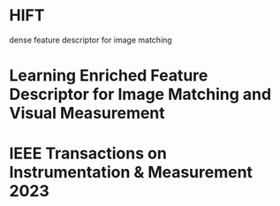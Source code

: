 # HIFT
dense feature descriptor for image matching
# Learning Enriched Feature Descriptor for Image Matching and Visual Measurement
# IEEE Transactions on Instrumentation & Measurement 2023
